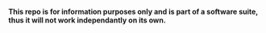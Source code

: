 **This repo is for information purposes only and is part of a software suite, thus it will not work independantly on its own.**
